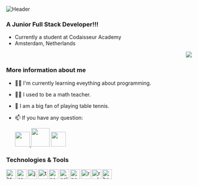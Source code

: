 
![Header](https://res.cloudinary.com/dyak9tgct/image/upload/v1618496125/My_Post_fbr0i5.png)




### A Junior Full Stack Developer!!!

- Currently a student at Codaisseur Academy
- Amsterdam, Netherlands


 <img src="https://camo.githubusercontent.com/992babdffd8c74a1502de375fbdf7e4d54773242/68747470733a2f2f6d656469612e67697068792e636f6d2f6d656469612f53576f536b4e36447854737a71494b4571762f67697068792e676966" align="right">
<br/>

### More information about me




- 👩‍💻 I'm currently learning eveything about programming.
- 👩‍🏫 I used to be a math teacher.
- 🏓 I am a big fan of playing table tennis.
- 📫 If you have any question:

    <a href="mailto:gozdeoztoprak0@gmail.com"><img src="https://encrypted-tbn0.gstatic.com/images?q=tbn:ANd9GcQWdVBokn3P9OSgf6t5gAZV4ulpnKosaGoi2A&usqp=CAU" width="40" height="40"> [<img src="https://encrypted-tbn0.gstatic.com/images?q=tbn:ANd9GcSoFcZqJZAZkdA7KcK94AVwRiZYyBsAmUTli2zPqAoNAKH4a8j1jFloU2Nh9sWU1rjcRf4&usqp=CAU" width="50" height="50">](https://www.linkedin.com/in/gozde-oztoprak-3350a8110/) [<img src="https://encrypted-tbn0.gstatic.com/images?q=tbn:ANd9GcQvAwZKUbcCqjqpIyEsFHY0OMIJhM4qcVI1_8wLD6B0smGSozLaUhYsKF9IdAypFpU9RLE&usqp=CAU" width="40" height="40">](https://www.instagram.com/gozde.oztoprak)
    
 ### Technologies & Tools
 
<img align="left" alt="html logo" width="26px" src="https://images.vexels.com/media/users/3/166383/isolated/preview/6024bc5746d7436c727825dc4fc23c22-html-programming-language-icon-by-vexels.png"/>
<img align="left" alt="css logo" width="26px" src="https://cdn.iconscout.com/icon/free/png-512/css-118-569410.png"/>
<img align="left" alt="js logo" width="26px" src="https://www.freepnglogos.com/uploads/javascript-png/javascript-vector-logo-yellow-png-transparent-javascript-vector-12.png"/>
<img align="left" alt="ts logo" width="26px" src="https://cdn.iconscout.com/icon/free/png-512/typescript-1174965.png"/>
<img align="left" alt="nodejs logo" width="26px" src="https://upload.wikimedia.org/wikipedia/commons/thumb/d/d9/Node.js_logo.svg/1200px-Node.js_logo.svg.png"/>
<img align="left" alt="sql orm logo" width="26px" src="https://sequelize.org/v4/manual/asset/logo-small.png"/>
<img align="left" alt="postgresql" width="26px" src="https://cdn.iconscout.com/icon/free/png-512/postgresql-226047.png"/>
<img align="left" alt="react logo" width="26px" src="https://cdn.iconscout.com/icon/free/png-512/react-1-282599.png"/>
<img align="left" alt="redux logo" width="26px" src="https://cdn.iconscout.com/icon/free/png-512/redux-283024.png"/>
<img align="left" alt="bootstrap logo" width="26px" src="https://cdn.iconscout.com/icon/free/png-256/bootstrap-226077.png"/>

 
 

